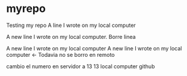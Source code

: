 # myrepo
Testing my repo
A line I wrote on my local computer

A new line I wrote on my local computer. Borre linea


A new line I wrote on my local computer
A new line I wrote on my local computer <- Todavia no se borro en remoto

cambio el numero en servidor a 13
13 local computer github
